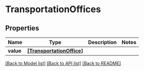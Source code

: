 # TransportationOffices


## Properties
Name | Type | Description | Notes
------------ | ------------- | ------------- | -------------
**value** | [**[TransportationOffice]**](TransportationOffice.md) |  | 

[[Back to Model list]](../README.md#documentation-for-models) [[Back to API list]](../README.md#documentation-for-api-endpoints) [[Back to README]](../README.md)


